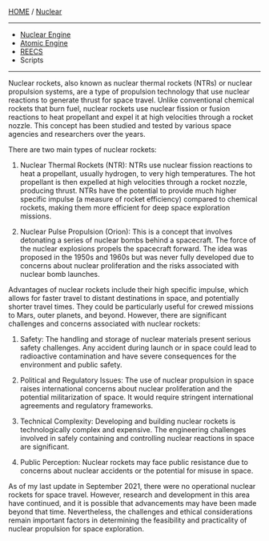 [HOME](/README.md) / [Nuclear](/assets/docs/nuclear/readme.md) 

-----------------

  - [Nuclear Engine](/assets/docs/nuclear/knowledges/nuclear-rockets/nuclear-engine/readme.md)  
  - [Atomic Engine](/assets/docs/nuclear/knowledges/nuclear-rockets/atomic-engine/readme.md)   
  - [REECS](/assets/docs/nuclear/knowledges/nuclear-rockets/REECS/readme.md)   
  - Scripts


-----------------

Nuclear rockets, also known as nuclear thermal rockets (NTRs) or nuclear propulsion systems, are a type of propulsion technology that use nuclear reactions to generate thrust for space travel. Unlike conventional chemical rockets that burn fuel, nuclear rockets use nuclear fission or fusion reactions to heat propellant and expel it at high velocities through a rocket nozzle. This concept has been studied and tested by various space agencies and researchers over the years.

There are two main types of nuclear rockets:

1. Nuclear Thermal Rockets (NTR): NTRs use nuclear fission reactions to heat a propellant, usually hydrogen, to very high temperatures. The hot propellant is then expelled at high velocities through a rocket nozzle, producing thrust. NTRs have the potential to provide much higher specific impulse (a measure of rocket efficiency) compared to chemical rockets, making them more efficient for deep space exploration missions.

2. Nuclear Pulse Propulsion (Orion): This is a concept that involves detonating a series of nuclear bombs behind a spacecraft. The force of the nuclear explosions propels the spacecraft forward. The idea was proposed in the 1950s and 1960s but was never fully developed due to concerns about nuclear proliferation and the risks associated with nuclear bomb launches.

Advantages of nuclear rockets include their high specific impulse, which allows for faster travel to distant destinations in space, and potentially shorter travel times. They could be particularly useful for crewed missions to Mars, outer planets, and beyond. However, there are significant challenges and concerns associated with nuclear rockets:

1. Safety: The handling and storage of nuclear materials present serious safety challenges. Any accident during launch or in space could lead to radioactive contamination and have severe consequences for the environment and public safety.

2. Political and Regulatory Issues: The use of nuclear propulsion in space raises international concerns about nuclear proliferation and the potential militarization of space. It would require stringent international agreements and regulatory frameworks.

3. Technical Complexity: Developing and building nuclear rockets is technologically complex and expensive. The engineering challenges involved in safely containing and controlling nuclear reactions in space are significant.

4. Public Perception: Nuclear rockets may face public resistance due to concerns about nuclear accidents or the potential for misuse in space.

As of my last update in September 2021, there were no operational nuclear rockets for space travel. However, research and development in this area have continued, and it is possible that advancements may have been made beyond that time. Nevertheless, the challenges and ethical considerations remain important factors in determining the feasibility and practicality of nuclear propulsion for space exploration.
